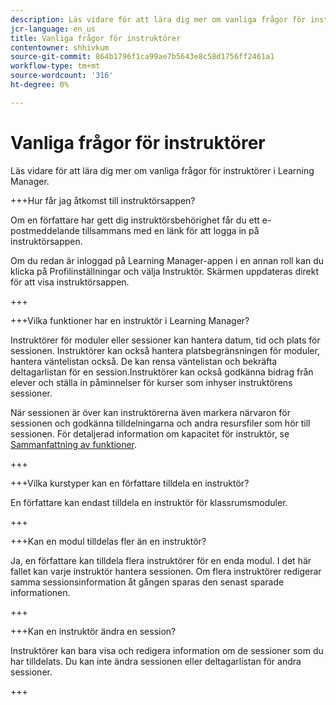 ```yaml
---
description: Läs vidare för att lära dig mer om vanliga frågor för instruktörer i Learning Manager.
jcr-language: en_us
title: Vanliga frågor för instruktörer
contentowner: shhivkum
source-git-commit: 864b1796f1ca99ae7b5643e8c58d1756ff2461a1
workflow-type: tm+mt
source-wordcount: '316'
ht-degree: 0%

---
```




# Vanliga frågor för instruktörer

Läs vidare för att lära dig mer om vanliga frågor för instruktörer i Learning Manager.

+++Hur får jag åtkomst till instruktörsappen?

Om en författare har gett dig instruktörsbehörighet får du ett e-postmeddelande tillsammans med en länk för att logga in på instruktörsappen.

Om du redan är inloggad på Learning Manager-appen i en annan roll kan du klicka på Profilinställningar och välja Instruktör. Skärmen uppdateras direkt för att visa instruktörsappen.

+++

+++Vilka funktioner har en instruktör i Learning Manager?

Instruktörer för moduler eller sessioner kan hantera datum, tid och plats för sessionen. Instruktörer kan också hantera platsbegränsningen för moduler, hantera väntelistan också. De kan rensa väntelistan och bekräfta deltagarlistan för en session.Instruktörer kan också godkänna bidrag från elever och ställa in påminnelser för kurser som inhyser instruktörens sessioner.

När sessionen är över kan instruktörerna även markera närvaron för sessionen och godkänna tilldelningarna och andra resursfiler som hör till sessionen. För detaljerad information om kapacitet för instruktör, se [Sammanfattning av funktioner](feature-summary/modules.md).

+++

+++Vilka kurstyper kan en författare tilldela en instruktör?

En författare kan endast tilldela en instruktör för klassrumsmoduler.

+++

+++Kan en modul tilldelas fler än en instruktör?

Ja, en författare kan tilldela flera instruktörer för en enda modul. I det här fallet kan varje instruktör hantera sessionen. Om flera instruktörer redigerar samma sessionsinformation åt gången sparas den senast sparade informationen.

+++

+++Kan en instruktör ändra en session?

Instruktörer kan bara visa och redigera information om de sessioner som du har tilldelats. Du kan inte ändra sessionen eller deltagarlistan för andra sessioner.

+++

